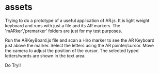 # assets

Trying to do a prototype of a useful application of AR.js. It is light weight keyboard and runs with just a file and its AR markers.
The 'mARker','premarker' folders are just for my test purposes.

Run the ARKeyBoard.js file and scan a Hiro marker to see the AR Keyboard just above the marker.
Select the letters using the AR pointer/cursor. Move the camera to adjust the position of the cursor.
The selected typed letters/words are shown in the text area.

Do Try!!
